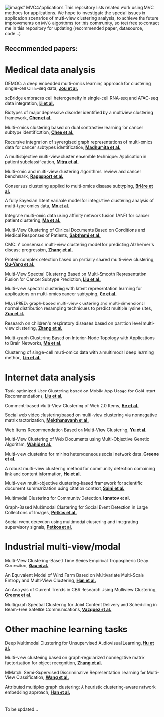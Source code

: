 ![image](https://github.com/SubmissionsIn/MVC4Applications/assets/59791286/0fbe67d5-0cad-46ac-9950-4701ccf32f8e)# MVC4Applications
This repository lists related work using MVC methods for applications. We hope to investigate the special issues in application scenarios of multi-view clustering analysis, to achieve the future improvements on MVC algorithms for this community, so feel free to contact me in this repository for updating (recommended paper, datasource, code...).

## Recommended papers:

# Medical data analysis

DEMOC: a deep embedded multi-omics learning approach for clustering single-cell CITE-seq data, **[Zou et al.](https://doi.org/10.1093/bib/bbac347)**

scBridge embraces cell heterogeneity in single-cell RNA-seq and ATAC-seq data integration, **[Li et al.](https://www.nature.com/articles/s41467-023-41795-5)**

Biotypes of major depressive disorder identified by a multiview clustering framework, **[Chen et al.](https://www.sciencedirect.com/science/article/pii/S0165032723002860)**

Multi-omics clustering based on dual contrastive learning for cancer subtype identification, **[Chen et al.](https://dl.acm.org/doi/abs/10.1145/3570773.3570883)**

Recursive integration of synergised graph representations of multi-omics data for cancer subtypes identification, **[Madhumita et al.](https://www.nature.com/articles/s41598-022-17585-2)**

A multiobjective multi-view cluster ensemble technique: Application in patient subclassification, **[Mitra et al.](https://journals.plos.org/plosone/article?id=10.1371/journal.pone.0216904)**

Multi-omic and multi-view clustering algorithms: review and cancer benchmark, **[Rappoport et al.](https://academic.oup.com/nar/article/46/20/10546/5123392)**

Consensus clustering applied to multi-omics disease subtyping, **[Brière et al.](https://link.springer.com/article/10.1186/s12859-021-04279-1)**

A fully Bayesian latent variable model for integrative clustering analysis of multi-type omics data, **[Mo et al.](https://academic.oup.com/biostatistics/article/19/1/71/3852318)**

Integrate multi-omic data using affinity network fusion (ANF) for cancer patient clustering, **[Ma et al.](https://ieeexplore.ieee.org/abstract/document/8217682)**

Multi-View Clustering of Clinical Documents Based on Conditions and Medical Responses of Patients, **[Sabthami et al.](https://ieeexplore.ieee.org/abstract/document/7726951)**

CMC: A consensus multi-view clustering model for predicting Alzheimer's disease progression, **[Zhang et al.](https://www.sciencedirect.com/science/article/pii/S0169260720317284?casa_token=vL8d7d6nx4wAAAAA:jUH-FeOLCDJ_PqGmWZ56pVzim1FoCioMC5qdYYh61vIVE6l8D8OHf68W-FbMRQWk2fDv28aEqA)**

Protein complex detection based on partially shared multi-view clustering, **[Ou-Yang et al.](https://bmcbioinformatics.biomedcentral.com/articles/10.1186/s12859-016-1164-9)**

Multi-View Spectral Clustering Based on Multi-Smooth Representation Fusion for Cancer Subtype Prediction, **[Liu et al.](https://www.frontiersin.org/articles/10.3389/fgene.2021.718915/full)**

Multi-view spectral clustering with latent representation learning for applications on multi-omics cancer subtyping, **[Ge et al.](https://academic.oup.com/bib/article/24/1/bbac500/6850565)**

MLysPRED: graph-based multi-view clustering and multi-dimensional normal distribution resampling techniques to predict multiple lysine sites, **[Zuo et al.](https://academic.oup.com/bib/article/23/5/bbac277/6661182)**

Research on children's respiratory diseases based on partition level multi-view clustering, **[Zhang et al.](https://doi.org/10.1117/12.2687644)**

Multi-graph Clustering Based on Interior-Node Topology with Applications to Brain Networks, **[Ma et al.](https://link.springer.com/chapter/10.1007/978-3-319-46128-1_30)**

Clustering of single-cell multi-omics data with a multimodal deep learning method, **[Lin et al.](https://www.nature.com/articles/s41467-022-35031-9)**

# Internet data analysis

Task-optimized User Clustering based on Mobile App Usage for Cold-start Recommendations, **[Liu et al.](https://dl.acm.org/doi/pdf/10.1145/3534678.3539105)**

Comment-based Multi-View Clustering of Web 2.0 Items, **[He et al.](https://dl.acm.org/doi/abs/10.1145/2566486.2567975)**

Social web video clustering based on multi-view clustering via nonnegative matrix factorization, **[Mekthanavanh et al.](https://link.springer.com/article/10.1007/s13042-018-00902-5)**

Web Items Recommendation Based on Multi-View Clustering, **[Yu et al.](https://ieeexplore.ieee.org/abstract/document/8377689)**

Multi-View Clustering of Web Documents using Multi-Objective Genetic Algorithm, **[Wahid et al.](https://ieeexplore.ieee.org/abstract/document/6900586)**

Multi-view clustering for mining heterogeneous social network data, **[Greene et al.](https://www.researchgate.net/profile/Derek-Greene/publication/222089360_Multi-view_clustering_for_mining_heterogeneous_social_network_data/links/09e41510e75e85bf3d000000/Multi-view-clustering-for-mining-heterogeneous-social-network-data.pdf)**

A robust multi-view clustering method for community detection combining link and content information, **[He et al.](https://www.sciencedirect.com/science/article/pii/S0378437118312184?casa_token=cTuxJjYlkBAAAAAA:qtd4VrAS0PXxlF0RTZSNiHQ45_YXmJ3ovcl5k1Pcw89nbgYZYZtgvwBYlN2pakD5INaKD9tHEw)**

Multi-view multi-objective clustering-based framework for scientific document summarization using citation context, **[Saini et al.](https://link.springer.com/article/10.1007/s10489-022-04166-z)**

Multimodal Clustering for Community Detection, **[Ignatov et al.](https://link.springer.com/chapter/10.1007/978-3-319-64167-6_4)**

Graph-Based Multimodal Clustering for Social Event Detection in Large Collections of Images, **[Petkos et al.](https://link.springer.com/chapter/10.1007/978-3-319-04114-8_13)**

Social event detection using multimodal clustering and integrating supervisory signals, **[Petkos et al.](https://dl.acm.org/doi/abs/10.1145/2324796.2324825)**

# Industrial multi-view/modal

Multi-View Clustering-Based Time Series Empirical Tropospheric Delay Correction, **[Gao et al.](https://ieeexplore.ieee.org/abstract/document/10121341)**

An Equivalent Model of Wind Farm Based on Multivariate Multi-Scale Entropy and Multi-View Clustering, **[Han et al.](https://www.mdpi.com/1996-1073/15/16/6054)**

An Analysis of Current Trends in CBR Research Using Multiview Clustering, **[Greene et al.](https://ojs.aaai.org/aimagazine/index.php/aimagazine/article/view/2243)**

Multigraph Spectral Clustering for Joint Content Delivery and Scheduling in Beam-Free Satellite Communications, **[Vázquez et al.](https://ieeexplore.ieee.org/abstract/document/9053805)**

# Other machine learning tasks

Deep Multimodal Clustering for Unsupervised Audiovisual Learning, **[Hu et al.](https://openaccess.thecvf.com/content_CVPR_2019/html/Hu_Deep_Multimodal_Clustering_for_Unsupervised_Audiovisual_Learning_CVPR_2019_paper.html)**

Multi-view clustering based on graph-regularized nonnegative matrix factorization for object recognition, **[Zhang et al.](https://www.sciencedirect.com/science/article/pii/S0020025517311015?casa_token=tEmaDKHmUV0AAAAA:TJOLFTZsIM0vBWX_SsfNY1KrGzQIPgxH5q1w7uDmXHdVfnSGAq7e_fDfYWaz02zjl1AUIIE_hw)**

MMatch: Semi-Supervised Discriminative Representation Learning for Multi-View Classification, **[Wang et al.](https://ieeexplore.ieee.org/abstract/document/9733884)**
    
Attributed multiplex graph clustering: A heuristic clustering-aware network embedding approach, **[Han et al.](https://www.sciencedirect.com/science/article/pii/S0378437121009699?casa_token=5eAu_aXSc9wAAAAA:QaC4ulblpVc1PT3jnq1BrvLwEc3sQ_GXuyVpBRxzIIEcPxyzLjuuIMf-cQUDouulSO1PFhUlFg)**

#

To be updated...

